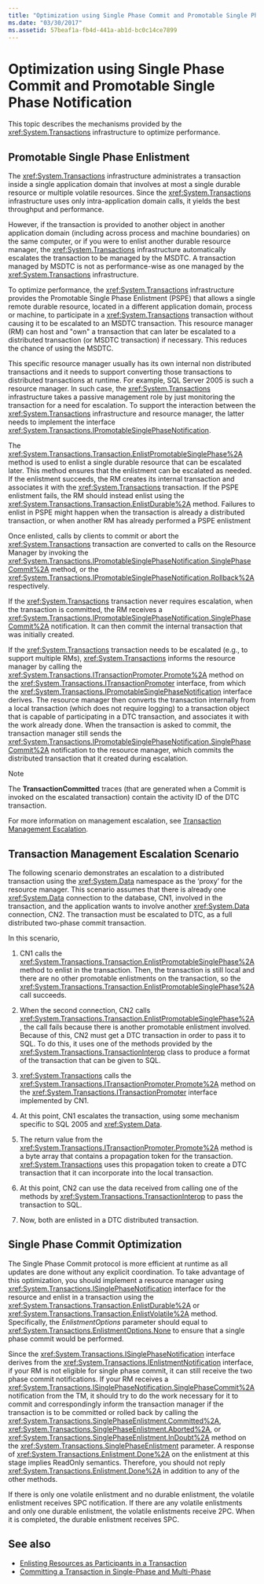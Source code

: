 ```yaml
---
title: "Optimization using Single Phase Commit and Promotable Single Phase Notification"
ms.date: "03/30/2017"
ms.assetid: 57beaf1a-fb4d-441a-ab1d-bc0c14ce7899
---
```


# Optimization using Single Phase Commit and Promotable Single Phase Notification

This topic describes the mechanisms provided by the <xref:System.Transactions> infrastructure to optimize performance.

## Promotable Single Phase Enlistment

The <xref:System.Transactions> infrastructure administrates a transaction inside a single application domain that involves at most a single durable resource or multiple volatile resources. Since the <xref:System.Transactions> infrastructure uses only intra-application domain calls, it yields the best throughput and performance.

However, if the transaction is provided to another object in another application domain (including across process and machine boundaries) on the same computer, or if you were to enlist another durable resource manager, the <xref:System.Transactions> infrastructure automatically escalates the transaction to be managed by the MSDTC. A transaction managed by MSDTC is not as performance-wise as one managed by the <xref:System.Transactions> infrastructure.

To optimize performance, the <xref:System.Transactions> infrastructure provides the Promotable Single Phase Enlistment (PSPE) that allows a single remote durable resource, located in a different application domain, process or machine, to participate in a <xref:System.Transactions> transaction without causing it to be escalated to an MSDTC transaction. This resource manager (RM) can host and "own" a transaction that can later be escalated to a distributed transaction (or MSDTC transaction) if necessary. This reduces the chance of using the MSDTC.

This specific resource manager usually has its own internal non distributed transactions and it needs to support converting those transactions to distributed transactions at runtime. For example, SQL Server 2005 is such a resource manager. In such case, the <xref:System.Transactions> infrastructure takes a passive management role by just monitoring the transaction for a need for escalation. To support the interaction between the <xref:System.Transactions> infrastructure and resource manager, the latter needs to implement the interface <xref:System.Transactions.IPromotableSinglePhaseNotification>.

The <xref:System.Transactions.Transaction.EnlistPromotableSinglePhase%2A> method is used to enlist a single durable resource that can be escalated later. This method ensures that the enlistment can be escalated as needed. If the enlistment succeeds, the RM creates its internal transaction and associates it with the <xref:System.Transactions> transaction. If the PSPE enlistment fails, the RM should instead enlist using the <xref:System.Transactions.Transaction.EnlistDurable%2A> method. Failures to enlist in PSPE might happen when the transaction is already a distributed transaction, or when another RM has already performed a PSPE enlistment

Once enlisted, calls by clients to commit or abort the <xref:System.Transactions> transaction are converted to calls on the Resource Manager by invoking the <xref:System.Transactions.IPromotableSinglePhaseNotification.SinglePhaseCommit%2A> method, or the <xref:System.Transactions.IPromotableSinglePhaseNotification.Rollback%2A> respectively.

If the <xref:System.Transactions> transaction never requires escalation, when the transaction is committed, the RM receives a <xref:System.Transactions.IPromotableSinglePhaseNotification.SinglePhaseCommit%2A> notification. It can then commit the internal transaction that was initially created.

If the <xref:System.Transactions> transaction needs to be escalated (e.g., to support multiple RMs), <xref:System.Transactions> informs the resource manager by calling the <xref:System.Transactions.ITransactionPromoter.Promote%2A> method on the <xref:System.Transactions.ITransactionPromoter> interface, from which the <xref:System.Transactions.IPromotableSinglePhaseNotification> interface derives. The resource manager then converts the transaction internally from a local transaction (which does not require logging) to a transaction object that is capable of participating in a DTC transaction, and associates it with the work already done. When the transaction is asked to commit, the transaction manager still sends the <xref:System.Transactions.IPromotableSinglePhaseNotification.SinglePhaseCommit%2A> notification to the resource manager, which commits the distributed transaction that it created during escalation.

> [!NOTE]
> The **TransactionCommitted** traces (that are generated when a Commit is invoked on the escalated transaction) contain the activity ID of the DTC transaction.

For more information on management escalation, see [Transaction Management Escalation](transaction-management-escalation.md).

## Transaction Management Escalation Scenario

The following scenario demonstrates an escalation to a distributed transaction using the <xref:System.Data> namespace as the ‘proxy’ for the resource manager. This scenario assumes that there is already one <xref:System.Data> connection to the database, CN1, involved in the transaction, and the application wants to involve another <xref:System.Data> connection, CN2. The transaction must be escalated to DTC, as a full distributed two-phase commit transaction.

In this scenario,

1. CN1 calls the <xref:System.Transactions.Transaction.EnlistPromotableSinglePhase%2A> method to enlist in the transaction. Then, the transaction is still local and there are no other promotable enlistments on the transaction, so the <xref:System.Transactions.Transaction.EnlistPromotableSinglePhase%2A> call succeeds.

2. When the second connection, CN2 calls <xref:System.Transactions.Transaction.EnlistPromotableSinglePhase%2A>, the call fails because there is another promotable enlistment involved. Because of this, CN2 must get a DTC transaction in order to pass it to SQL. To do this, it uses one of the methods provided by the <xref:System.Transactions.TransactionInterop> class to produce a format of the transaction that can be given to SQL.

3. <xref:System.Transactions> calls the <xref:System.Transactions.ITransactionPromoter.Promote%2A> method on the <xref:System.Transactions.ITransactionPromoter> interface implemented by CN1.

4. At this point, CN1 escalates the transaction, using some mechanism specific to SQL 2005 and <xref:System.Data>.

5. The return value from the <xref:System.Transactions.ITransactionPromoter.Promote%2A> method is a byte array that contains a propagation token for the transaction. <xref:System.Transactions> uses this propagation token to create a DTC transaction that it can incorporate into the local transaction.

6. At this point, CN2 can use the data received from calling one of the methods by <xref:System.Transactions.TransactionInterop> to pass the transaction to SQL.

7. Now, both are enlisted in a DTC distributed transaction.

## Single Phase Commit Optimization

The Single Phase Commit protocol is more efficient at runtime as all updates are done without any explicit coordination. To take advantage of this optimization, you should implement a resource manager using <xref:System.Transactions.ISinglePhaseNotification> interface for the resource and enlist in a transaction using the <xref:System.Transactions.Transaction.EnlistDurable%2A> or <xref:System.Transactions.Transaction.EnlistVolatile%2A> method. Specifically, the *EnlistmentOptions* parameter should equal to <xref:System.Transactions.EnlistmentOptions.None> to ensure that a single phase commit would be performed.

Since the <xref:System.Transactions.ISinglePhaseNotification> interface derives from the <xref:System.Transactions.IEnlistmentNotification> interface, if your RM is not eligible for single phase commit, it can still receive the two phase commit notifications. If your RM receives a <xref:System.Transactions.ISinglePhaseNotification.SinglePhaseCommit%2A> notification from the TM, it should try to do the work necessary for it to commit and correspondingly inform the transaction manager if the transaction is to be committed or rolled back by calling the <xref:System.Transactions.SinglePhaseEnlistment.Committed%2A>, <xref:System.Transactions.SinglePhaseEnlistment.Aborted%2A>, or <xref:System.Transactions.SinglePhaseEnlistment.InDoubt%2A> method on the <xref:System.Transactions.SinglePhaseEnlistment> parameter. A response of <xref:System.Transactions.Enlistment.Done%2A> on the enlistment at this stage implies ReadOnly semantics. Therefore, you should not reply <xref:System.Transactions.Enlistment.Done%2A> in addition to any of the other methods.

If there is only one volatile enlistment and no durable enlistment, the volatile enlistment receives SPC notification. If there are any volatile enlistments and only one durable enlistment, the volatile enlistments receive 2PC. When it is completed, the durable enlistment receives SPC.

## See also

- [Enlisting Resources as Participants in a Transaction](enlisting-resources-as-participants-in-a-transaction.md)
- [Committing a Transaction in Single-Phase and Multi-Phase](committing-a-transaction-in-single-phase-and-multi-phase.md)
